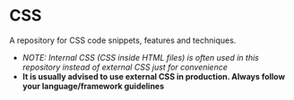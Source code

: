 # CSS

A repository for CSS code snippets, features and techniques.

-   _NOTE: Internal CSS (CSS inside HTML files) is often used in this repository instead of external CSS just for convenience_
-   **It is usually advised to use external CSS in production. Always follow your language/framework guidelines**
